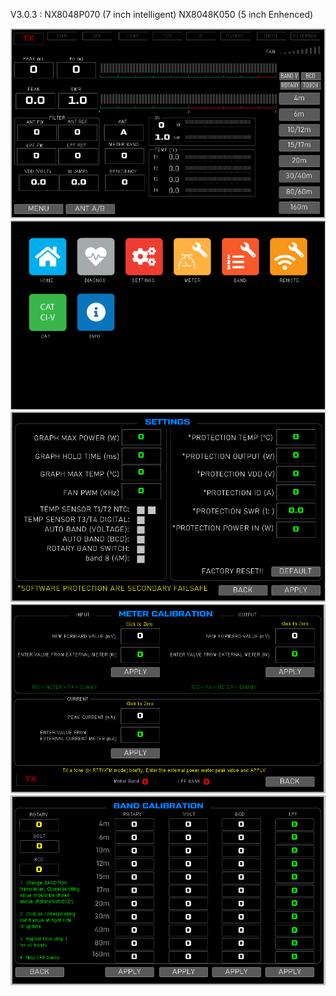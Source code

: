 V3.0.3 :
NX8048P070 (7 inch intelligent)
NX8048K050 (5 inch Enhenced)



![Main Display](./main_display.PNG)
![Menu Page](./menu.PNG)
![Main Settings Page](./settings.PNG)
![Meter Calibration Page](./meter_calibration.PNG)
![Band Calibration Page](./band_calibration.PNG)
